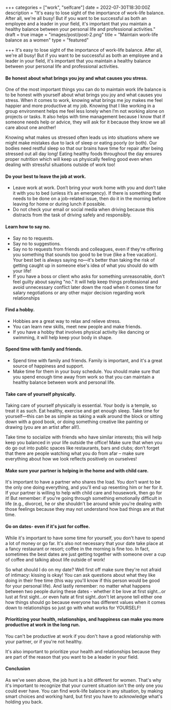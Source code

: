 +++
categories = ["work", "selfcare"]
date = 2022-07-30T18:30:00Z
description = "It's easy to lose sight of the importance of work-life balance. After all, we're all busy! But if you want to be successful as both an employee and a leader in your field, it's important that you maintain a healthy balance between your personal life and professional activities."
draft = true
image = "images/post/post-2.png"
title = "Maintain work-life balance as a women"
type = "featured"

+++
It's easy to lose sight of the importance of work-life balance. After all, we're all busy! But if you want to be successful as both an employee and a leader in your field, it's important that you maintain a healthy balance between your personal life and professional activities.

#### Be honest about what brings you joy and what causes you stress.

One of the most important things you can do to maintain work life balance is to be honest with yourself about what brings you joy and what causes you stress. When it comes to work, knowing what brings me joy makes me feel happier and more productive at my job. Knowing that I like working in a group environment helps me feel less lonely when I’m not working alone on projects or tasks. It also helps with time management because I know that if someone needs help or advice, they will ask for it because they know we all care about one another!

Knowing what makes us stressed often leads us into situations where we might make mistakes due to lack of sleep or eating poorly (or both). Our bodies need restful sleep so that our brains have time for repair after being stressed out all day long! Eating healthy foods throughout the day ensures proper nutrition which will keep us physically feeling good even when dealing with stressful situations outside of work too!

#### Do your best to leave the job at work.

* Leave work at work. Don’t bring your work home with you and don’t take it with you to bed (unless it’s an emergency). If there is something that needs to be done on a job-related issue, then do it in the morning before leaving for home or during lunch if possible.
* Do not check your email or social media when driving because this distracts from the task of driving safely and responsibly.

#### Learn how to say no.

* Say no to requests.
* Say no to suggestions.
* Say no to requests from friends and colleagues, even if they're offering you something that sounds too good to be true (like a free vacation). Your best bet is always saying no—it's better than taking the risk of getting caught up in someone else's idea of what you should do with your life!
* If you have a boss or client who asks for something unreasonable, don't feel guilty about saying "no." It will help keep things professional and avoid unnecessary conflict later down the road when it comes time for salary negotiations or any other major decision regarding work relationships

#### Find a hobby.

* Hobbies are a great way to relax and relieve stress.
* You can learn new skills, meet new people and make friends.
* If you have a hobby that involves physical activity like dancing or swimming, it will help keep your body in shape.

#### Spend time with family and friends.

* Spend time with family and friends. Family is important, and it's a great source of happiness and support.
* Make time for them in your busy schedule. You should make sure that you spend enough time away from work so that you can maintain a healthy balance between work and personal life.

#### Take care of yourself physically.

Taking care of yourself physically is essential. Your body is a temple, so treat it as such. Eat healthy, exercise and get enough sleep. Take time for yourself—this can be as simple as taking a walk around the block or sitting down with a good book, or doing something creative like painting or drawing (you are an artist after all!).

Take time to socialize with friends who have similar interests; this will help keep you balanced in your life outside the office! Make sure that when you do go out into public spaces like restaurants, bars and clubs; don’t forget that there are people watching what you do from afar – make sure everything about how we look reflects positively on ourselves!

#### Make sure your partner is helping in the home and with child care.

It's important to have a partner who shares the load. You don't want to be the only one doing everything, and you'll end up resenting him or her for it. If your partner is willing to help with child care and housework, then go for it! But remember: if you're going through something emotionally difficult in life (e.g., divorce), he or she shouldn't be around while you're dealing with those feelings because they may not understand how bad things are at that time.

#### Go on dates- even if it's just for coffee.

While it's important to have some time for yourself, you don't have to spend a lot of money or go far. It's also not necessary that your date take place at a fancy restaurant or resort; coffee in the morning is fine too. In fact, sometimes the best dates are just getting together with someone over a cup of coffee and talking about life outside of work!

So what should I do on my date? Well first off make sure they're not afraid of intimacy: kissing is okay! You can ask questions about what they like doing in their free time (this way you'll know if this person would be good for your personal life). And lastly remember: no matter what happens between two people during these dates - whether it be love at first sight...or lust at first sight...or even hate at first sight..don't let anyone tell either one how things should go because everyone has different values when it comes down to relationships so just go with what works for YOURSELF!

#### Prioritizing your health, relationships, and happiness can make you more productive at work in the long run.

You can't be productive at work if you don't have a good relationship with your partner, or if you're not healthy.

It's also important to prioritize your health and relationships because they are part of the reason that you want to be a leader in your field.

#### Conclusion

As we've seen above, the job hunt is a bit different for women. That's why it's important to recognize that your current situation isn't the only one you could ever have. You can find work-life balance in any situation, by making smart choices and working hard, but first you have to acknowledge what's holding you back.